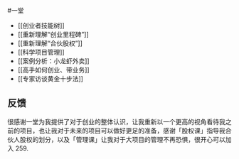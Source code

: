 #一堂 

- [[创业者技能树]]
- [[重新理解“创业里程碑”]]
- [[重新理解“合伙股权”]]
- [[科学项目管理]]
- [[案例分析：小龙虾外卖]]
- [[高手如何创业、带业务]]
- [[专家访谈黄金十步法]]


## 反馈

很感谢一堂为我提供了对于创业的整体认识，让我重新以一个更高的视角看待我之前的项目，也让我对于未来的项目可以做好更足的准备，感谢「股权课」指导我合伙人股权的划分，以及「管理课」让我对于大项目的管理不再恐惧，很开心可以加入 259.
